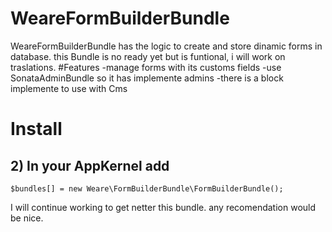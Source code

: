 # WeareFormBuilderBundle

WeareFormBuilderBundle has the logic to create and store dinamic forms in database.
this Bundle is no ready yet but is funtional, i will work on traslations.
#Features
  -manage forms with its customs fields
  -use SonataAdminBundle so it has implemente admins
  -there is a block implemente to use with Cms

# Install


## 2) In your AppKernel add

	$bundles[] = new Weare\FormBuilderBundle\FormBuilderBundle();

I will continue working to get netter this bundle. any recomendation would be nice. 
